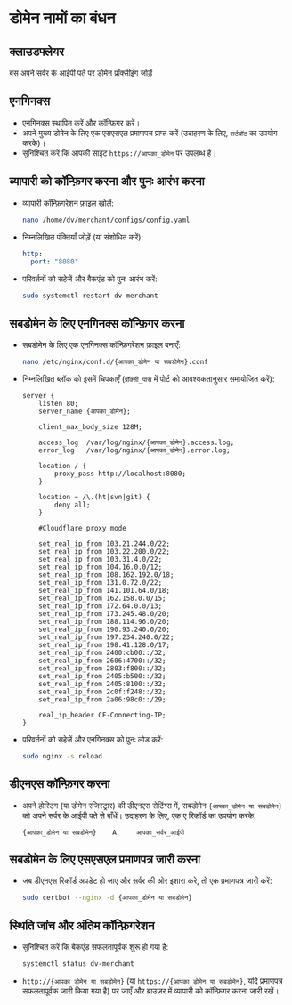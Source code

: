 # डोमेन नामों का बंधन

## क्लाउडफ्लेयर

बस अपने सर्वर के आईपी पते पर डोमेन प्रॉक्सीइंग जोड़ें

## एनगिनक्स

- एनगिनक्स स्थापित करें और कॉन्फ़िगर करें।
- अपने मुख्य डोमेन के लिए एक एसएसएल प्रमाणपत्र प्राप्त करें (उदाहरण के लिए, `सर्टबॉट` का उपयोग करके)।
- सुनिश्चित करें कि आपकी साइट `https://आपका_डोमेन` पर उपलब्ध है।

## व्यापारी को कॉन्फ़िगर करना और पुनः आरंभ करना

- व्यापारी कॉन्फ़िगरेशन फ़ाइल खोलें:

  ```bash
  nano /home/dv/merchant/configs/config.yaml
  ```

- निम्नलिखित पंक्तियाँ जोड़ें (या संशोधित करें):

  ```yaml
  http:
    port: "8080"
  ```

- परिवर्तनों को सहेजें और बैकएंड को पुनः आरंभ करें:

  ```bash
  sudo systemctl restart dv-merchant
  ```

## सबडोमेन के लिए एनगिनक्स कॉन्फ़िगर करना

- सबडोमेन के लिए एक एनगिनक्स कॉन्फ़िगरेशन फ़ाइल बनाएँ:

  ```bash
  nano /etc/nginx/conf.d/{आपका_डोमेन या सबडोमेन}.conf
  ```

- निम्नलिखित ब्लॉक को इसमें चिपकाएँ (`प्रॉक्सी_पास` में पोर्ट को आवश्यकतानुसार समायोजित करें):

  ```nginx
  server {
      listen 80;
      server_name {आपका_डोमेन};

      client_max_body_size 128M;

      access_log  /var/log/nginx/{आपका_डोमेन}.access.log;
      error_log   /var/log/nginx/{आपका_डोमेन}.error.log;

      location / {
          proxy_pass http://localhost:8080;
      }

      location ~ /\.(ht|svn|git) {
          deny all;
      }

      #Cloudflare proxy mode

      set_real_ip_from 103.21.244.0/22;
      set_real_ip_from 103.22.200.0/22;
      set_real_ip_from 103.31.4.0/22;
      set_real_ip_from 104.16.0.0/12;
      set_real_ip_from 108.162.192.0/18;
      set_real_ip_from 131.0.72.0/22;
      set_real_ip_from 141.101.64.0/18;
      set_real_ip_from 162.158.0.0/15;
      set_real_ip_from 172.64.0.0/13;
      set_real_ip_from 173.245.48.0/20;
      set_real_ip_from 188.114.96.0/20;
      set_real_ip_from 190.93.240.0/20;
      set_real_ip_from 197.234.240.0/22;
      set_real_ip_from 198.41.128.0/17;
      set_real_ip_from 2400:cb00::/32;
      set_real_ip_from 2606:4700::/32;
      set_real_ip_from 2803:f800::/32;
      set_real_ip_from 2405:b500::/32;
      set_real_ip_from 2405:8100::/32;
      set_real_ip_from 2c0f:f248::/32;
      set_real_ip_from 2a06:98c0::/29;

      real_ip_header CF-Connecting-IP;
  }
  ```

- परिवर्तनों को सहेजें और एनगिनक्स को पुनः लोड करें:

  ```bash
  sudo nginx -s reload
  ```

## डीएनएस कॉन्फ़िगर करना

- अपने होस्टिंग (या डोमेन रजिस्ट्रार) की डीएनएस सेटिंग्स में, सबडोमेन `{आपका_डोमेन या सबडोमेन}` को अपने सर्वर के आईपी पते से बाँधें। उदाहरण के लिए, एक ए रिकॉर्ड का उपयोग करके:

  ```
  {आपका_डोमेन या सबडोमेन}    A     आपका_सर्वर_आईपी
  ```

## सबडोमेन के लिए एसएसएल प्रमाणपत्र जारी करना

- जब डीएनएस रिकॉर्ड अपडेट हो जाए और सर्वर की ओर इशारा करे, तो एक प्रमाणपत्र जारी करें:

  ```bash
  sudo certbot --nginx -d {आपका_डोमेन या सबडोमेन}
  ```

## स्थिति जांच और अंतिम कॉन्फ़िगरेशन

- सुनिश्चित करें कि बैकएंड सफलतापूर्वक शुरू हो गया है:

  ```bash
  systemctl status dv-merchant
  ```

- `http://{आपका_डोमेन या सबडोमेन}` (या `https://{आपका_डोमेन या सबडोमेन}`, यदि प्रमाणपत्र सफलतापूर्वक जारी किया गया है) पर जाएँ और ब्राउज़र में व्यापारी को कॉन्फ़िगर करना जारी रखें।